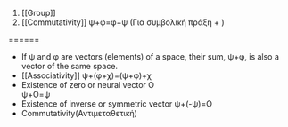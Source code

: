 1. [[Group]]
2. [[Commutativity]]
ψ+φ=φ+ψ
(Για συμβολική πράξη + )

======


- If ψ and φ are vectors (elements) of a space, their sum, ψ+φ, is also a vector of the same space.
- [[Associativity]]
 ψ+(φ+χ)=(ψ+φ)+χ
- Existence of zero or neural vector O  
ψ+Ο=ψ
- Existence of inverse or symmetric vector 
ψ+(-ψ)=Ο
- Commutativity(Αντιμεταθετική) 